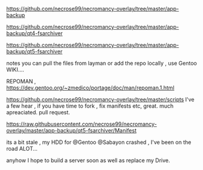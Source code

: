 https://github.com/necrose99/necromancy-overlay/tree/master/app-backup 

https://github.com/necrose99/necromancy-overlay/tree/master/app-backup/qt4-fsarchiver

https://github.com/necrose99/necromancy-overlay/tree/master/app-backup/qt5-fsarchiver 

notes you can pull the files from layman or add the repo locally , use Gentoo WIKI.... 

REPOMAN , https://dev.gentoo.org/~zmedico/portage/doc/man/repoman.1.html

https://github.com/necrose99/necromancy-overlay/tree/master/scripts 
I've a few hear , if you have time to fork ,
fix manifests etc, great. much apreaciated. pull request. 

https://raw.githubusercontent.com/necrose99/necromancy-overlay/master/app-backup/qt5-fsarchiver/Manifest  

its a bit stale , my HDD for @Gentoo @Sabayon  crashed , I've been on the road ALOT... 

anyhow I hope to build a server soon as well as replace my Drive. 
